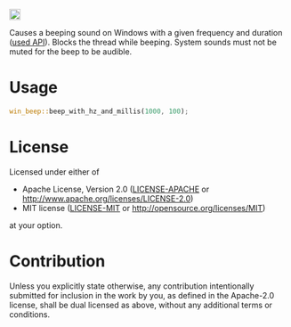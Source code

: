 [<img alt="crates.io" src="https://img.shields.io/crates/v/win-beep.svg?style=for-the-badge&color=fc8d62&logo=rust" height="20">](https://crates.io/crates/win-beep)

Causes a beeping sound on Windows with a given frequency and duration ([used API](https://learn.microsoft.com/en-us/windows/win32/api/utilapiset/nf-utilapiset-beep)). Blocks the thread while beeping. System sounds must not be muted for the beep to be audible.

# Usage

```rust
win_beep::beep_with_hz_and_millis(1000, 100);
```

# License

Licensed under either of

* Apache License, Version 2.0
  ([LICENSE-APACHE](LICENSE-APACHE) or http://www.apache.org/licenses/LICENSE-2.0)
* MIT license
  ([LICENSE-MIT](LICENSE-MIT) or http://opensource.org/licenses/MIT)

at your option.

# Contribution

Unless you explicitly state otherwise, any contribution intentionally submitted for inclusion in the work by you, as defined in the Apache-2.0 license, shall be dual licensed as above, without any additional terms or conditions.
